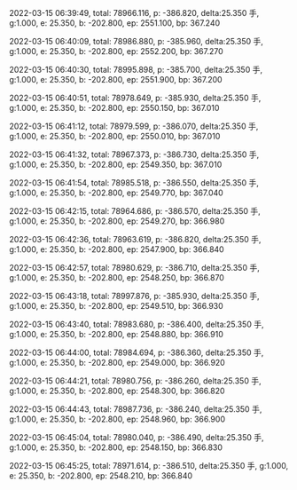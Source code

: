 2022-03-15 06:39:49, total: 78966.116, p: -386.820, delta:25.350 手, g:1.000, e: 25.350, b: -202.800, ep: 2551.100, bp: 367.240

2022-03-15 06:40:09, total: 78986.880, p: -385.960, delta:25.350 手, g:1.000, e: 25.350, b: -202.800, ep: 2552.200, bp: 367.270

2022-03-15 06:40:30, total: 78995.898, p: -385.700, delta:25.350 手, g:1.000, e: 25.350, b: -202.800, ep: 2551.900, bp: 367.200

2022-03-15 06:40:51, total: 78978.649, p: -385.930, delta:25.350 手, g:1.000, e: 25.350, b: -202.800, ep: 2550.150, bp: 367.010

2022-03-15 06:41:12, total: 78979.599, p: -386.070, delta:25.350 手, g:1.000, e: 25.350, b: -202.800, ep: 2550.010, bp: 367.010

2022-03-15 06:41:32, total: 78967.373, p: -386.730, delta:25.350 手, g:1.000, e: 25.350, b: -202.800, ep: 2549.350, bp: 367.010

2022-03-15 06:41:54, total: 78985.518, p: -386.550, delta:25.350 手, g:1.000, e: 25.350, b: -202.800, ep: 2549.770, bp: 367.040

2022-03-15 06:42:15, total: 78964.686, p: -386.570, delta:25.350 手, g:1.000, e: 25.350, b: -202.800, ep: 2549.270, bp: 366.980

2022-03-15 06:42:36, total: 78963.619, p: -386.820, delta:25.350 手, g:1.000, e: 25.350, b: -202.800, ep: 2547.900, bp: 366.840

2022-03-15 06:42:57, total: 78980.629, p: -386.710, delta:25.350 手, g:1.000, e: 25.350, b: -202.800, ep: 2548.250, bp: 366.870

2022-03-15 06:43:18, total: 78997.876, p: -385.930, delta:25.350 手, g:1.000, e: 25.350, b: -202.800, ep: 2549.510, bp: 366.930

2022-03-15 06:43:40, total: 78983.680, p: -386.400, delta:25.350 手, g:1.000, e: 25.350, b: -202.800, ep: 2548.880, bp: 366.910

2022-03-15 06:44:00, total: 78984.694, p: -386.360, delta:25.350 手, g:1.000, e: 25.350, b: -202.800, ep: 2549.000, bp: 366.920

2022-03-15 06:44:21, total: 78980.756, p: -386.260, delta:25.350 手, g:1.000, e: 25.350, b: -202.800, ep: 2548.300, bp: 366.820

2022-03-15 06:44:43, total: 78987.736, p: -386.240, delta:25.350 手, g:1.000, e: 25.350, b: -202.800, ep: 2548.960, bp: 366.900

2022-03-15 06:45:04, total: 78980.040, p: -386.490, delta:25.350 手, g:1.000, e: 25.350, b: -202.800, ep: 2548.150, bp: 366.830

2022-03-15 06:45:25, total: 78971.614, p: -386.510, delta:25.350 手, g:1.000, e: 25.350, b: -202.800, ep: 2548.210, bp: 366.840